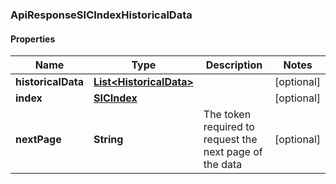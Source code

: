 
### ApiResponseSICIndexHistoricalData

#### Properties
Name | Type | Description | Notes
------------ | ------------- | ------------- | -------------
**historicalData** | [**List&lt;HistoricalData&gt;**](HistoricalData.md) |  |  [optional]
**index** | [**SICIndex**](SICIndex.md) |  |  [optional]
**nextPage** | **String** | The token required to request the next page of the data |  [optional]



